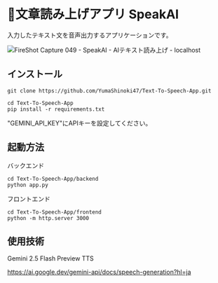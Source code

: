 # 🎤文章読み上げアプリ SpeakAI

入力したテキスト文を音声出力するアプリケーションです。

![FireShot Capture 049 - SpeakAI - AIテキスト読み上げ -  localhost](https://github.com/user-attachments/assets/e67678e4-6058-45f4-b703-02d2628c6d40)




## インストール
```
git clone https://github.com/YumaShinoki47/Text-To-Speech-App.git
```
```
cd Text-To-Speech-App
pip install -r requirements.txt
```
"GEMINI_API_KEY"にAPIキーを設定してください。

## 起動方法
バックエンド
```
cd Text-To-Speech-App/backend
python app.py
```

フロントエンド
```
cd Text-To-Speech-App/frontend
python -m http.server 3000
```

## 使用技術

Gemini 2.5 Flash Preview TTS

https://ai.google.dev/gemini-api/docs/speech-generation?hl=ja
